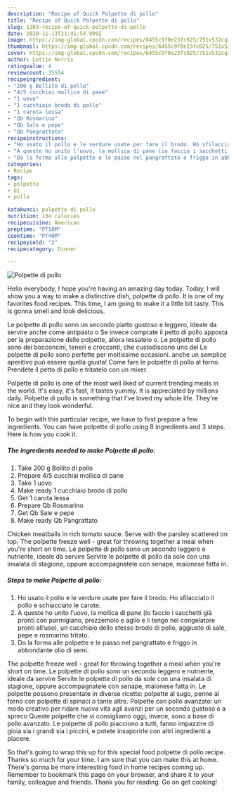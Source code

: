 ```yaml
---
description: "Recipe of Quick Polpette di pollo"
title: "Recipe of Quick Polpette di pollo"
slug: 1383-recipe-of-quick-polpette-di-pollo
date: 2020-11-13T21:41:54.999Z
image: https://img-global.cpcdn.com/recipes/6455c9f0e23fc025/751x532cq70/polpette-di-pollo-recipe-main-photo.jpg
thumbnail: https://img-global.cpcdn.com/recipes/6455c9f0e23fc025/751x532cq70/polpette-di-pollo-recipe-main-photo.jpg
cover: https://img-global.cpcdn.com/recipes/6455c9f0e23fc025/751x532cq70/polpette-di-pollo-recipe-main-photo.jpg
author: Lettie Norris
ratingvalue: 4
reviewcount: 35554
recipeingredient:
- "200 g Bollito di pollo"
- "4/5 cucchiai mollica di pane"
- "1 uovo"
- "1 cucchiaio brodo di pollo"
- "1 carota lessa"
- "Qb Rosmarino"
- "Qb Sale e pepe"
- "Qb Pangrattato"
recipeinstructions:
- "Ho usato il pollo e le verdure usate per fare il brodo. Ho sfilacciato il pollo e schiacciato le carote."
- "A queste ho unito l’uovo, la mollica di pane (io faccio i sacchetti già pronti con parmigiano, prezzemolo e aglio e li tengo nel congelatore pronti all’uso), un cucchiaio dello stesso brodo di pollo, aggiusto di sale, pepe e rosmarino tritato."
- "Do la forma alle polpette e le passo nel pangrattato e friggo in abbondante olio di semi."
categories:
- Recipe
tags:
- polpette
- di
- pollo

katakunci: polpette di pollo 
nutrition: 134 calories
recipecuisine: American
preptime: "PT18M"
cooktime: "PT40M"
recipeyield: "2"
recipecategory: Dinner

---
```



![Polpette di pollo](https://img-global.cpcdn.com/recipes/6455c9f0e23fc025/751x532cq70/polpette-di-pollo-recipe-main-photo.jpg)

Hello everybody, I hope you're having an amazing day today. Today, I will show you a way to make a distinctive dish, polpette di pollo. It is one of my favorites food recipes. This time, I am going to make it a little bit tasty. This is gonna smell and look delicious.

Le polpette di pollo sono un secondo piatto gustoso e leggero, ideale da servire anche come antipasto o Se invece comprate il petto di pollo apposta per la preparazione delle polpette, allora lessatelo o. Le polpette di pollo sono dei bocconcini, teneri e croccanti, che custodiscono uno dei Le polpette di pollo sono perfette per moltissime occasioni. anche un semplice aperitivo può essere quella giusta! Come fare le polpette di pollo al forno. Prendete il petto di pollo e tritatelo con un mixer.

Polpette di pollo is one of the most well liked of current trending meals in the world. It's easy, it's fast, it tastes yummy. It is appreciated by millions daily. Polpette di pollo is something that I've loved my whole life. They're nice and they look wonderful.


To begin with this particular recipe, we have to first prepare a few ingredients. You can have polpette di pollo using 8 ingredients and 3 steps. Here is how you cook it.

<!--inarticleads1-->

##### The ingredients needed to make Polpette di pollo:

1. Take 200 g Bollito di pollo
1. Prepare 4/5 cucchiai mollica di pane
1. Take 1 uovo
1. Make ready 1 cucchiaio brodo di pollo
1. Get 1 carota lessa
1. Prepare Qb Rosmarino
1. Get Qb Sale e pepe
1. Make ready Qb Pangrattato


Chicken meatballs in rich tomato sauce. Serve with the parsley scattered on top. The polpette freeze well - great for throwing together a meal when you&#39;re short on time. Le polpette di pollo sono un secondo leggero e nutriente, ideale da servire Servite le polpette di pollo da sole con una insalata di stagione, oppure accompagnatele con senape, maionese fatta in. 

<!--inarticleads2-->

##### Steps to make Polpette di pollo:

1. Ho usato il pollo e le verdure usate per fare il brodo. Ho sfilacciato il pollo e schiacciato le carote.
1. A queste ho unito l’uovo, la mollica di pane (io faccio i sacchetti già pronti con parmigiano, prezzemolo e aglio e li tengo nel congelatore pronti all’uso), un cucchiaio dello stesso brodo di pollo, aggiusto di sale, pepe e rosmarino tritato.
1. Do la forma alle polpette e le passo nel pangrattato e friggo in abbondante olio di semi.


The polpette freeze well - great for throwing together a meal when you&#39;re short on time. Le polpette di pollo sono un secondo leggero e nutriente, ideale da servire Servite le polpette di pollo da sole con una insalata di stagione, oppure accompagnatele con senape, maionese fatta in. Le polpette possono presentate in diverse ricette: polpette al sugo, penne al forno con polpette di spinaci o tante altre. Polpette con pollo avanzato: un modo creativo per ridare nuova vita agli avanzi per un secondo gustoso e a spreco Queste polpette che vi consigliamo oggi, invece, sono a base di pollo avanzato. Le polpette di pollo piacciono a tutti, fanno impazzire di gioia sia i grandi sia i piccini, e potete insaporirle con altri ingredienti a piacere. 

So that's going to wrap this up for this special food polpette di pollo recipe. Thanks so much for your time. I am sure that you can make this at home. There's gonna be more interesting food in home recipes coming up. Remember to bookmark this page on your browser, and share it to your family, colleague and friends. Thank you for reading. Go on get cooking!
